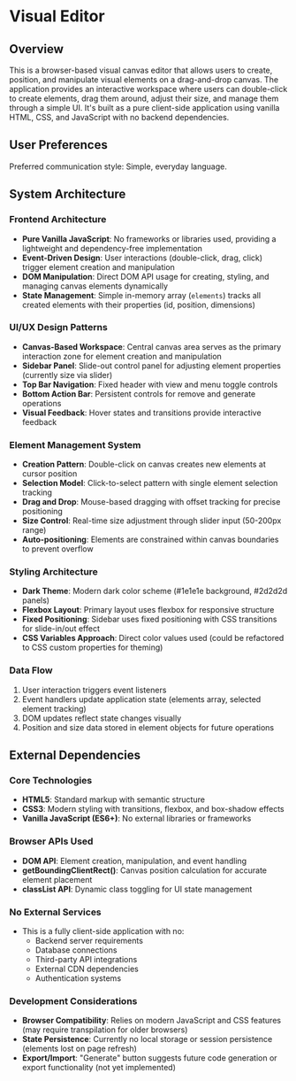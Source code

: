 # Visual Editor

## Overview

This is a browser-based visual canvas editor that allows users to create, position, and manipulate visual elements on a drag-and-drop canvas. The application provides an interactive workspace where users can double-click to create elements, drag them around, adjust their size, and manage them through a simple UI. It's built as a pure client-side application using vanilla HTML, CSS, and JavaScript with no backend dependencies.

## User Preferences

Preferred communication style: Simple, everyday language.

## System Architecture

### Frontend Architecture
- **Pure Vanilla JavaScript**: No frameworks or libraries used, providing a lightweight and dependency-free implementation
- **Event-Driven Design**: User interactions (double-click, drag, click) trigger element creation and manipulation
- **DOM Manipulation**: Direct DOM API usage for creating, styling, and managing canvas elements dynamically
- **State Management**: Simple in-memory array (`elements`) tracks all created elements with their properties (id, position, dimensions)

### UI/UX Design Patterns
- **Canvas-Based Workspace**: Central canvas area serves as the primary interaction zone for element creation and manipulation
- **Sidebar Panel**: Slide-out control panel for adjusting element properties (currently size via slider)
- **Top Bar Navigation**: Fixed header with view and menu toggle controls
- **Bottom Action Bar**: Persistent controls for remove and generate operations
- **Visual Feedback**: Hover states and transitions provide interactive feedback

### Element Management System
- **Creation Pattern**: Double-click on canvas creates new elements at cursor position
- **Selection Model**: Click-to-select pattern with single element selection tracking
- **Drag and Drop**: Mouse-based dragging with offset tracking for precise positioning
- **Size Control**: Real-time size adjustment through slider input (50-200px range)
- **Auto-positioning**: Elements are constrained within canvas boundaries to prevent overflow

### Styling Architecture
- **Dark Theme**: Modern dark color scheme (#1e1e1e background, #2d2d2d panels)
- **Flexbox Layout**: Primary layout uses flexbox for responsive structure
- **Fixed Positioning**: Sidebar uses fixed positioning with CSS transitions for slide-in/out effect
- **CSS Variables Approach**: Direct color values used (could be refactored to CSS custom properties for theming)

### Data Flow
1. User interaction triggers event listeners
2. Event handlers update application state (elements array, selected element tracking)
3. DOM updates reflect state changes visually
4. Position and size data stored in element objects for future operations

## External Dependencies

### Core Technologies
- **HTML5**: Standard markup with semantic structure
- **CSS3**: Modern styling with transitions, flexbox, and box-shadow effects
- **Vanilla JavaScript (ES6+)**: No external libraries or frameworks

### Browser APIs Used
- **DOM API**: Element creation, manipulation, and event handling
- **getBoundingClientRect()**: Canvas position calculation for accurate element placement
- **classList API**: Dynamic class toggling for UI state management

### No External Services
- This is a fully client-side application with no:
  - Backend server requirements
  - Database connections
  - Third-party API integrations
  - External CDN dependencies
  - Authentication systems

### Development Considerations
- **Browser Compatibility**: Relies on modern JavaScript and CSS features (may require transpilation for older browsers)
- **State Persistence**: Currently no local storage or session persistence (elements lost on page refresh)
- **Export/Import**: "Generate" button suggests future code generation or export functionality (not yet implemented)